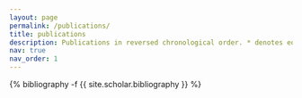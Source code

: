 ```yaml
---
layout: page
permalink: /publications/
title: publications
description: Publications in reversed chronological order. * denotes equal contribution.
nav: true
nav_order: 1
---
```

<!-- _pages/publications.md -->
<div class="publications">

{% bibliography -f {{ site.scholar.bibliography }} %}

</div>
